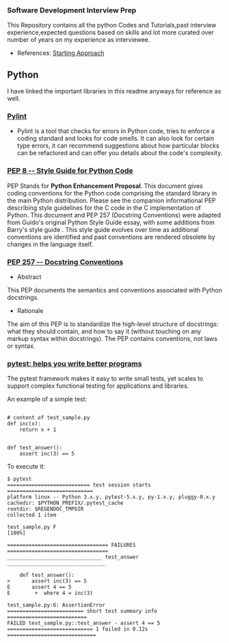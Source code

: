 ### Software Development Interview Prep

This Repository contains all the python Codes and Tutorials,past interview experience,expected questions based on skills and lot more curated over number of years on my experience as interviewee.

- References:
[Starting Approach](https://youtu.be/nw0m3-N9G5Y?si=I4K6gFiOpAuHEL14)

## Python

I have linked the important libraries in this readme anyways for reference as well.
 
 
### [Pylint](https://www.pylint.org/) 
- Pylint is a tool that checks for errors in Python code, tries to enforce a coding standard and looks for code smells. It can also look for certain type errors, it can recommend suggestions about how particular blocks can be refactored and can offer you details about the code's complexity.

### [PEP 8 -- Style Guide for Python Code](https://www.python.org/dev/peps/pep-0008/)

PEP Stands for **Python Enhancement Proposal**. This document gives coding conventions for the Python code comprising the standard library in the main Python distribution. Please see the companion informational PEP describing style guidelines for the C code in the C implementation of Python.
This document and PEP 257 (Docstring Conventions) were adapted from Guido's original Python Style Guide essay, with some additions from Barry's style guide .
This style guide evolves over time as additional conventions are identified and past conventions are rendered obsolete by changes in the language itself.

### [PEP 257 -- Docstring Conventions](https://www.python.org/dev/peps/pep-0257/)

- Abstract

This PEP documents the semantics and conventions associated with Python docstrings.

- Rationale

The aim of this PEP is to standardize the high-level structure of docstrings: what they should contain, and how to say it (without touching on any markup syntax within docstrings). The PEP contains conventions, not laws or syntax.

### [pytest: helps you write better programs](https://docs.pytest.org/en/latest/)

The pytest framework makes it easy to write small tests, yet scales to support complex functional testing for applications and libraries.

An example of a simple test:
```

# content of test_sample.py
def inc(x):
    return x + 1


def test_answer():
    assert inc(3) == 5
```

To execute it:
```
$ pytest
=========================== test session starts ============================
platform linux -- Python 3.x.y, pytest-5.x.y, py-1.x.y, pluggy-0.x.y
cachedir: $PYTHON_PREFIX/.pytest_cache
rootdir: $REGENDOC_TMPDIR
collected 1 item

test_sample.py F                                                     [100%]

================================= FAILURES =================================
_______________________________ test_answer ________________________________

    def test_answer():
>       assert inc(3) == 5
E       assert 4 == 5
E        +  where 4 = inc(3)

test_sample.py:6: AssertionError
========================= short test summary info ==========================
FAILED test_sample.py::test_answer - assert 4 == 5
============================ 1 failed in 0.12s =============================
```
